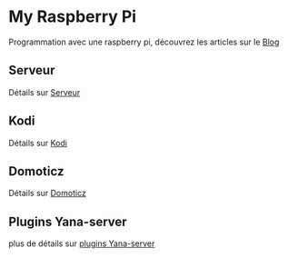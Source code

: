 # My Raspberry Pi

Programmation avec une raspberry pi, découvrez les articles sur le [Blog](http://sguernion.github.io/)

## Serveur
Détails sur [Serveur](https://github.com/sguernion/myPI/tree/master/serveur)



## Kodi
Détails sur [Kodi](https://github.com/sguernion/myPI/tree/master/kodi)

## Domoticz

Détails sur [Domoticz](https://github.com/sguernion/myPI/tree/master/domoticz)

## Plugins Yana-server

plus de détails sur [plugins Yana-server](https://github.com/sguernion/myPI/tree/master/yana-server)